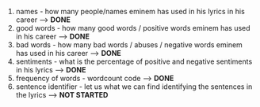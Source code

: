 1. names - how many people/names eminem has used in his lyrics in his career --> **DONE**
2. good words - how many good words / positive words eminem has used in his career --> **DONE**
3. bad words - how many bad words / abuses / negative words eminem has used in his career --> **DONE**
4. sentiments - what is the percentage of positive and negative sentiments in his lyrics --> **DONE**
5. frequency of words - wordcount code --> **DONE**
6. sentence identifier - let us what we can find identifying the sentences in the lyrics --> **NOT STARTED**
